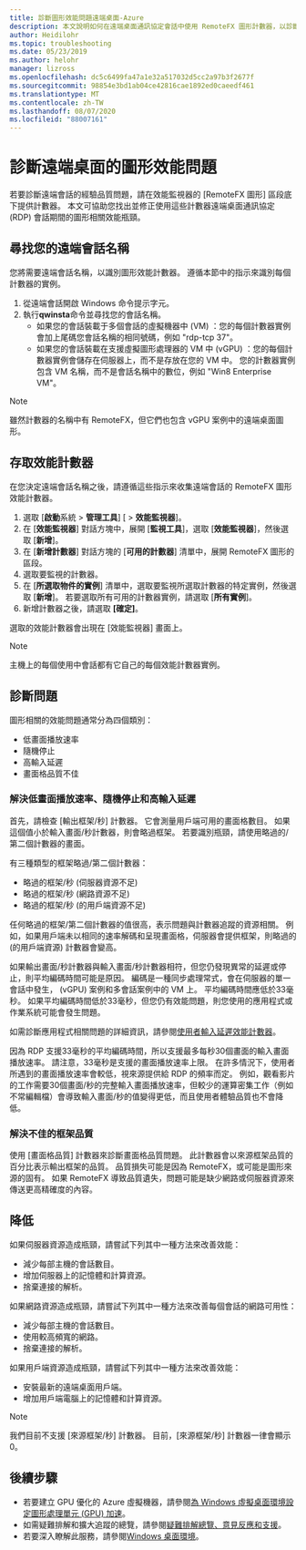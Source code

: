 ```yaml
---
title: 診斷圖形效能問題遠端桌面-Azure
description: 本文說明如何在遠端桌面通訊協定會話中使用 RemoteFX 圖形計數器，以診斷 Windows 虛擬桌面中圖形的效能問題。
author: Heidilohr
ms.topic: troubleshooting
ms.date: 05/23/2019
ms.author: helohr
manager: lizross
ms.openlocfilehash: dc5c6499fa47a1e32a517032d5cc2a97b3f2677f
ms.sourcegitcommit: 98854e3bd1ab04ce42816cae1892ed0caeedf461
ms.translationtype: MT
ms.contentlocale: zh-TW
ms.lasthandoff: 08/07/2020
ms.locfileid: "88007161"
---
```

# <a name="diagnose-graphics-performance-issues-in-remote-desktop"></a>診斷遠端桌面的圖形效能問題

若要診斷遠端會話的經驗品質問題，請在效能監視器的 [RemoteFX 圖形] 區段底下提供計數器。 本文可協助您找出並修正使用這些計數器遠端桌面通訊協定 (RDP) 會話期間的圖形相關效能瓶頸。

## <a name="find-your-remote-session-name"></a>尋找您的遠端會話名稱

您將需要遠端會話名稱，以識別圖形效能計數器。 遵循本節中的指示來識別每個計數器的實例。

1. 從遠端會話開啟 Windows 命令提示字元。
2. 執行**qwinsta**命令並尋找您的會話名稱。
    - 如果您的會話裝載于多個會話的虛擬機器中 (VM) ：您的每個計數器實例會加上尾碼您會話名稱的相同號碼，例如 "rdp-tcp 37"。
    - 如果您的會話裝載在支援虛擬圖形處理器的 VM 中 (vGPU) ：您的每個計數器實例會儲存在伺服器上，而不是存放在您的 VM 中。 您的計數器實例包含 VM 名稱，而不是會話名稱中的數位，例如 "Win8 Enterprise VM"。

>[!NOTE]
> 雖然計數器的名稱中有 RemoteFX，但它們也包含 vGPU 案例中的遠端桌面圖形。

## <a name="access-performance-counters"></a>存取效能計數器

在您決定遠端會話名稱之後，請遵循這些指示來收集遠端會話的 RemoteFX 圖形效能計數器。

1. 選取 [**啟動**系統  >  **管理工具**] [  >  **效能監視器**]。
2. 在 [**效能監視器**] 對話方塊中，展開 [**監視工具**]，選取 [**效能監視器**]，然後選取 [**新增**]。
3. 在 [**新增計數器**] 對話方塊的 [**可用的計數器**] 清單中，展開 RemoteFX 圖形的區段。
4. 選取要監視的計數器。
5. 在 [**所選取物件的實例**] 清單中，選取要監視所選取計數器的特定實例，然後選取 [**新增**]。 若要選取所有可用的計數器實例，請選取 [**所有實例**]。
6. 新增計數器之後，請選取 **[確定]**。

選取的效能計數器會出現在 [效能監視器] 畫面上。

>[!NOTE]
>主機上的每個使用中會話都有它自己的每個效能計數器實例。

## <a name="diagnose-issues"></a>診斷問題

圖形相關的效能問題通常分為四個類別：

- 低畫面播放速率
- 隨機停止
- 高輸入延遲
- 畫面格品質不佳

### <a name="addressing-low-frame-rate-random-stalls-and-high-input-latency"></a>解決低畫面播放速率、隨機停止和高輸入延遲

首先，請檢查 [輸出框架/秒] 計數器。 它會測量用戶端可用的畫面格數目。 如果這個值小於輸入畫面/秒計數器，則會略過框架。 若要識別瓶頸，請使用略過的/第二個計數器的畫面。

有三種類型的框架略過/第二個計數器：

- 略過的框架/秒 (伺服器資源不足) 
- 略過的框架/秒 (網路資源不足) 
- 略過的框架/秒 (的用戶端資源不足) 

任何略過的框架/第二個計數器的值很高，表示問題與計數器追蹤的資源相關。 例如，如果用戶端未以相同的速率解碼和呈現畫面格，伺服器會提供框架，則略過的 (的用戶端資源) 計數器會變高。

如果輸出畫面/秒計數器與輸入畫面/秒計數器相符，但您仍發現異常的延遲或停止，則平均編碼時間可能是原因。 編碼是一種同步處理常式，會在伺服器的單一會話中發生， (vGPU) 案例和多會話案例中的 VM 上。 平均編碼時間應低於33毫秒。 如果平均編碼時間低於33毫秒，但您仍有效能問題，則您使用的應用程式或作業系統可能會發生問題。

如需診斷應用程式相關問題的詳細資訊，請參閱[使用者輸入延遲效能計數器](/windows-server/remote/remote-desktop-services/rds-rdsh-performance-counters/)。

因為 RDP 支援33毫秒的平均編碼時間，所以支援最多每秒30個畫面的輸入畫面播放速率。 請注意，33毫秒是支援的畫面播放速率上限。 在許多情況下，使用者所遇到的畫面播放速率會較低，視來源提供給 RDP 的頻率而定。 例如，觀看影片的工作需要30個畫面/秒的完整輸入畫面播放速率，但較少的運算密集工作（例如不常編輯檔）會導致輸入畫面/秒的值變得更低，而且使用者體驗品質也不會降低。

### <a name="addressing-poor-frame-quality"></a>解決不佳的框架品質

使用 [畫面格品質] 計數器來診斷畫面格品質問題。 此計數器會以來源框架品質的百分比表示輸出框架的品質。 品質損失可能是因為 RemoteFX，或可能是圖形來源的固有。 如果 RemoteFX 導致品質遺失，問題可能是缺少網路或伺服器資源來傳送更高精確度的內容。

## <a name="mitigation"></a>降低

如果伺服器資源造成瓶頸，請嘗試下列其中一種方法來改善效能：

- 減少每部主機的會話數目。
- 增加伺服器上的記憶體和計算資源。
- 捨棄連接的解析。

如果網路資源造成瓶頸，請嘗試下列其中一種方法來改善每個會話的網路可用性：

- 減少每部主機的會話數目。
- 使用較高頻寬的網路。
- 捨棄連接的解析。

如果用戶端資源造成瓶頸，請嘗試下列其中一種方法來改善效能：

- 安裝最新的遠端桌面用戶端。
- 增加用戶端電腦上的記憶體和計算資源。

> [!NOTE]
> 我們目前不支援 [來源框架/秒] 計數器。 目前，[來源框架/秒] 計數器一律會顯示0。

## <a name="next-steps"></a>後續步驟

- 若要建立 GPU 優化的 Azure 虛擬機器，請參閱[為 Windows 虛擬桌面環境設定圖形處理單元 (GPU) 加速](configure-vm-gpu.md)。
- 如需疑難排解和擴大追蹤的總覽，請參閱[疑難排解總覽、意見反應和支援](troubleshoot-set-up-overview.md)。
- 若要深入瞭解此服務，請參閱[Windows 桌面環境](environment-setup.md)。

